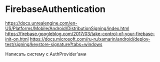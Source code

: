 # FirebaseAuthentication
https://docs.unrealengine.com/en-US/Platforms/Mobile/Android/DistributionSigning/index.html
https://firebase.googleblog.com/2017/03/take-control-of-your-firebase-init-on.html
https://docs.microsoft.com/ru-ru/xamarin/android/deploy-test/signing/keystore-signature?tabs=windows

Написать систему с AuthProvider'ами
